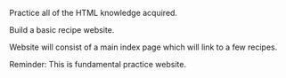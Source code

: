 Practice all of the HTML knowledge acquired. 

Build a basic recipe website.

Website will consist of a main index page which will link to a few recipes.

Reminder: This is fundamental practice website. 